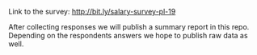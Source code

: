 Link to the survey:
http://bit.ly/salary-survey-pl-19

After collecting responses we will publish a summary report in this repo.
Depending on the respondents answers we hope to publish raw data as well.
